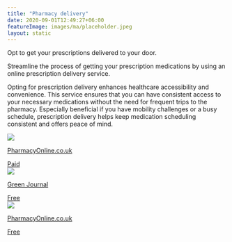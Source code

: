 ```yaml
---
title: "Pharmacy delivery"
date: 2020-09-01T12:49:27+06:00
featureImage: images/ma/placeholder.jpeg
layout: static
---
```


Opt to get your prescriptions delivered to your door.

Streamline the process of getting your prescription medications by using an online prescription delivery service.

Opting for prescription delivery enhances healthcare accessibility and convenience. This service ensures that you can have consistent access to your necessary medications without the need for frequent trips to the pharmacy. Especially beneficial if you have mobility challenges or a busy schedule, prescription delivery helps keep medication scheduling consistent and offers peace of mind.

<a class="ma-link" href="https://www.awin1.com/cread.php?awinmid=35431&awinaffid=1198638&ued=https%3A%2F%2Fwww.pharmacyonline.co.uk%2F"><div class="ma-card ma-card-Health"><div class="ma-icon"><img src ="/images/Icon-pound - health - opacity.svg"/></div><div class="ma-name"><p>PharmacyOnline.co.uk</p></div><div class="ma-paid-text"><span>Paid</span></div></div></a><a class="ma-link" href="https://www.greenjournal.co.uk/2022/06/benefits-of-online-prescriptions/"><div class="ma-card ma-card-Health"><div class="ma-icon"><img src ="/images/Icon-check - health - opacity.svg"/></div><div class="ma-name"><p>Green Journal</p></div><div class="ma-paid-text"><span>Free</span></div></div></a><a class="ma-link" href="https://www.awin1.com/cread.php?awinmid=35431&awinaffid=1198638&ued=https%3A%2F%2Fwww.pharmacyonline.co.uk%2F"><div class="ma-card ma-card-Health"><div class="ma-icon"><img src ="/images/Icon-check - health - opacity.svg"/></div><div class="ma-name"><p>PharmacyOnline.co.uk</p></div><div class="ma-paid-text"><span>Free</span></div></div></a>  

<br/><br/>






